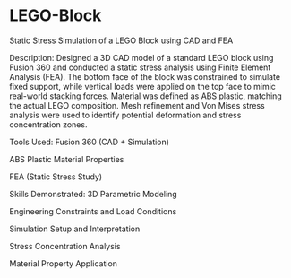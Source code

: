 # LEGO-Block
Static Stress Simulation of a LEGO Block using CAD and FEA

Description:
Designed a 3D CAD model of a standard LEGO block using Fusion 360 and conducted a static stress analysis using Finite Element Analysis (FEA). The bottom face of the block was constrained to simulate fixed support, while vertical loads were applied on the top face to mimic real-world stacking forces. Material was defined as ABS plastic, matching the actual LEGO composition. Mesh refinement and Von Mises stress analysis were used to identify potential deformation and stress concentration zones.

Tools Used:
Fusion 360 (CAD + Simulation)

ABS Plastic Material Properties

FEA (Static Stress Study)

Skills Demonstrated:
3D Parametric Modeling

Engineering Constraints and Load Conditions

Simulation Setup and Interpretation

Stress Concentration Analysis

Material Property Application

